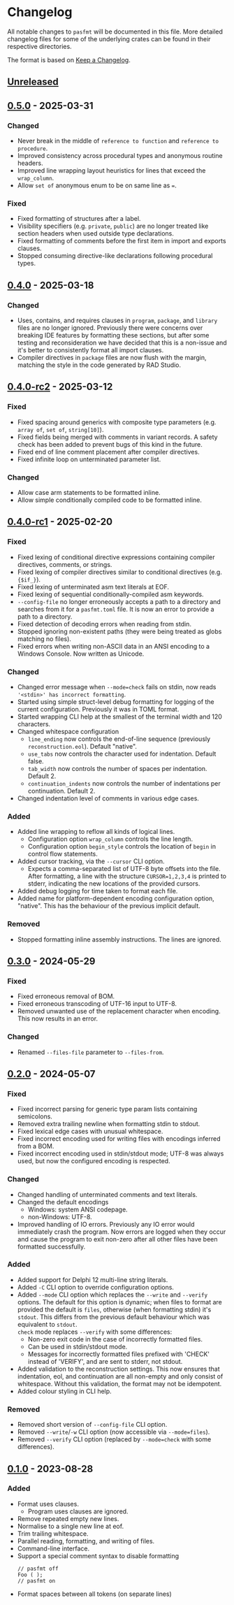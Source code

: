 # Changelog

All notable changes to `pasfmt` will be documented in this file.
More detailed changelog files for some of the underlying crates can be found in their respective directories.

The format is based on [Keep a Changelog](https://keepachangelog.com/en/1.0.0/).

## [Unreleased]

## [0.5.0] - 2025-03-31

### Changed

- Never break in the middle of `reference to function` and `reference to procedure`.
- Improved consistency across procedural types and anonymous routine headers.
- Improved line wrapping layout heuristics for lines that exceed the `wrap_column`.
- Allow `set of` anonymous enum to be on same line as `=`.

### Fixed

- Fixed formatting of structures after a label.
- Visibility specifiers (e.g. `private`, `public`) are no longer treated like section headers when
  used outside type declarations.
- Fixed formatting of comments before the first item in import and exports clauses.
- Stopped consuming directive-like declarations following procedural types.

## [0.4.0] - 2025-03-18

### Changed

- Uses, contains, and requires clauses in `program`, `package`, and `library` files are no longer ignored.
  Previously there were concerns over breaking IDE features by formatting these sections, but after some
  testing and reconsideration we have decided that this is a non-issue and it's better to consistently
  format all import clauses.
- Compiler directives in `package` files are now flush with the margin, matching the style in
  the code generated by RAD Studio.

## [0.4.0-rc2] - 2025-03-12

### Fixed

- Fixed spacing around generics with composite type parameters (e.g. `array of`, `set of`, `string[10]`).
- Fixed fields being merged with comments in variant records.
  A safety check has been added to prevent bugs of this kind in the future.
- Fixed end of line comment placement after compiler directives.
- Fixed infinite loop on unterminated parameter list.

### Changed

- Allow case arm statements to be formatted inline.
- Allow simple conditionally compiled code to be formatted inline.

## [0.4.0-rc1] - 2025-02-20

### Fixed

- Fixed lexing of conditional directive expressions containing compiler directives, comments, or strings.
- Fixed lexing of compiler directives similar to conditional directives (e.g. `{$if_}`).
- Fixed lexing of unterminated asm text literals at EOF.
- Fixed lexing of sequential conditionally-compiled asm keywords.
- `--config-file` no longer erroneously accepts a path to a directory and searches from it for a
  `pasfmt.toml` file. It is now an error to provide a path to a directory.
- Fixed detection of decoding errors when reading from stdin.
- Stopped ignoring non-existent paths (they were being treated as globs matching no files).
- Fixed errors when writing non-ASCII data in an ANSI encoding to a Windows Console. Now written as Unicode.

### Changed

- Changed error message when `--mode=check` fails on stdin, now reads `'<stdin>' has incorrect formatting`.
- Started using simple struct-level debug formatting for logging of the current configuration.
  Previously it was in TOML format.
- Started wrapping CLI help at the smallest of the terminal width and 120 characters.
- Changed whitespace configuration
  - `line_ending` now controls the end-of-line sequence (previously `reconstruction.eol`). Default "native".
  - `use_tabs` now controls the character used for indentation. Default false.
  - `tab_width` now controls the number of spaces per indentation. Default 2.
  - `continuation_indents` now controls the number of indentations per continuation. Default 2.
- Changed indentation level of comments in various edge cases.

### Added

- Added line wrapping to reflow all kinds of logical lines.
  - Configuration option `wrap_column` controls the line length.
  - Configuration option `begin_style` controls the location of `begin` in control flow statements.
- Added cursor tracking, via the `--cursor` CLI option.
  - Expects a comma-separated list of UTF-8 byte offsets into the file. After formatting, a line
    with the structure `CURSOR=1,2,3,4` is printed to stderr, indicating the new locations of the
    provided cursors.
- Added debug logging for time taken to format each file.
- Added name for platform-dependent encoding configuration option, "native".
  This has the behaviour of the previous implicit default.

### Removed

- Stopped formatting inline assembly instructions. The lines are ignored.

## [0.3.0] - 2024-05-29

### Fixed

- Fixed erroneous removal of BOM.
- Fixed erroneous transcoding of UTF-16 input to UTF-8.
- Removed unwanted use of the replacement character when encoding. This now results in an error.

### Changed

- Renamed `--files-file` parameter to `--files-from`.

## [0.2.0] - 2024-05-07

### Fixed

- Fixed incorrect parsing for generic type param lists containing semicolons.
- Removed extra trailing newline when formatting stdin to stdout.
- Fixed lexical edge cases with unusual whitespace.
- Fixed incorrect encoding used for writing files with encodings inferred from a BOM.
- Fixed incorrect encoding used in stdin/stdout mode; UTF-8 was always used, but now the configured
  encoding is respected.

### Changed

- Changed handling of unterminated comments and text literals.
- Changed the default encodings
  - Windows: system ANSI codepage.
  - non-Windows: UTF-8.
- Improved handling of IO errors. Previously any IO error would immediately crash the program.
  Now errors are logged when they occur and cause the program to exit non-zero after
  all other files have been formatted successfully.

### Added

- Added support for Delphi 12 multi-line string literals.
- Added `-C` CLI option to override configuration options.
- Added `--mode` CLI option which replaces the `--write` and `--verify` options.
  The default for this option is dynamic; when files to format are provided the default is `files`,
  otherwise (when formatting stdin) it's `stdout`. This differs from the previous default behaviour
  which was equivalent to `stdout`. <br/>
  `check` mode replaces `--verify` with some differences:
  - Non-zero exit code in the case of incorrectly formatted files.
  - Can be used in stdin/stdout mode.
  - Messages for incorrectly formatted files prefixed with 'CHECK' instead of 'VERIFY', and are
    sent to stderr, not stdout.
- Added validation to the reconstruction settings. This now ensures that indentation, eol, and continuation
  are all non-empty and only consist of whitespace. Without this validation, the format may not be
  idempotent.
- Added colour styling in CLI help.

### Removed

- Removed short version of `--config-file` CLI option.
- Removed `--write`/`-w` CLI option (now accessible via `--mode=files`).
- Removed `--verify` CLI option (replaced by `--mode=check` with some differences).

## [0.1.0] - 2023-08-28

### Added

- Format uses clauses.
  - Program uses clauses are ignored.
- Remove repeated empty new lines.
- Normalise to a single new line at eof.
- Trim trailing whitespace.
- Parallel reading, formatting, and writing of files.
- Command-line interface.
- Support a special comment syntax to disable formatting
  ```delphi
  // pasfmt off
  Foo ( );
  // pasfmt on
  ```
- Format spaces between all tokens (on separate lines)

[Unreleased]: https://github.com/integrated-application-development/pasfmt/compare/v0.5.0...HEAD
[0.5.0]: https://github.com/integrated-application-development/pasfmt/compare/v0.4.0...v0.5.0
[0.4.0]: https://github.com/integrated-application-development/pasfmt/compare/v0.4.0-rc2...v0.4.0
[0.4.0-rc2]: https://github.com/integrated-application-development/pasfmt/compare/v0.4.0-rc1...v0.4.0-rc2
[0.4.0-rc1]: https://github.com/integrated-application-development/pasfmt/compare/v0.3.0...v0.4.0-rc1
[0.3.0]: https://github.com/integrated-application-development/pasfmt/compare/v0.2.0...v0.3.0
[0.2.0]: https://github.com/integrated-application-development/pasfmt/compare/v0.1.0...v0.2.0
[0.1.0]: https://github.com/integrated-application-development/pasfmt/releases/tag/v0.1.0
